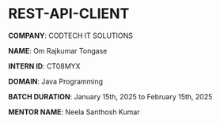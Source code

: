 # REST-API-CLIENT
**COMPANY**: CODTECH IT SOLUTIONS

**NAME**:  Om Rajkumar Tongase

**INTERN ID**: CT08MYX

**DOMAIN**: Java Programming

**BATCH DURATION**: January 15th, 2025 to February 15th, 2025

**MENTOR NAME**: Neela Santhosh Kumar
